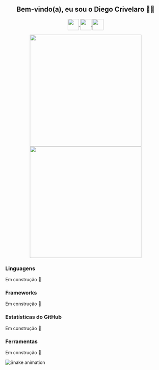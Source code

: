 <h2 align="center">Bem-vindo(a), eu sou o Diego Crivelaro 👋🤓</h2>

<p align="center">
<a href="https://github.com/diegocrivelaro" target="blank"> <img src="https://image.flaticon.com/icons/png/512/779/779088.png" width="35px" align="center"> </a>
<a href="https://www.linkedin.com/in/diegocrivelaro/" target="blank"> <img src="https://image.flaticon.com/icons/png/512/174/174857.png" width="35px" align="center"> </a>
<a href="https://www.instagram.com/diego_crivelaro/" target="blank"> <img src="https://image.flaticon.com/icons/png/512/1384/1384063.png" width="35px" align="center"> </a>
</p>


<p align="center">
<img src="https://github-readme-stats.vercel.app/api?username=diegocrivelaro&count_private=true&show_icons=true&theme=radical" width="350px"> 
<img src="https://github-readme-stats.vercel.app/api/top-langs/?username=diegocrivelaro&layout=compact&theme=radical" width="350px">
</p>

<h3>Linguagens</h3>
<p>Em construção 🚧</p>

<h3>Frameworks</h3>
<p>Em construção 🚧</p>

<h3>Estatísticas do GitHub</h3>
<p>Em construção 🚧</p>

<h3>Ferramentas</h3>
<p>Em construção 🚧</p>

![Snake animation](https://github.com/diegocrivelaro/diegocrivelaro/blob/output/github-contribution-grid-snake.svg)

